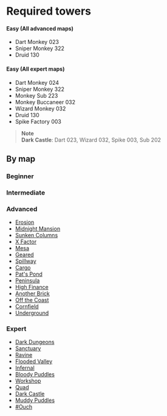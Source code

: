 # Required towers

#### Easy (All advanced maps)
- Dart Monkey 023
- Sniper Monkey 322
- Druid 130

#### Easy (All expert maps)
- Dart Monkey 024
- Sniper Monkey 322
- Monkey Sub 223
- Monkey Buccaneer 032
- Wizard Monkey 032
- Druid 130
- Spike Factory 003

> **Note**  
> **Dark Castle**: Dart 023, Wizard 032, Spike 003, Sub 202  

## By map

### Beginner

### Intermediate

### Advanced
- [Erosion](/docs/maps/advanced/erosion.md)
- [Midnight Mansion](/docs/maps/advanced/midnight_mansion.md)
- [Sunken Columns](/docs/maps/advanced/sunken_columns.md)
- [X Factor](/docs/maps/advanced/x_factor.md)
- [Mesa](/docs/maps/advanced/mesa.md)
- [Geared](/docs/maps/advanced/geared.md)
- [Spillway](/docs/maps/advanced/spillway.md)
- [Cargo](/docs/maps/advanced/cargo.md)
- [Pat's Pond](/docs/maps/advanced/pats_pond.md)
- [Peninsula](/docs/maps/advanced/peninsula.md)
- [High Finance](/docs/maps/advanced/high_finance.md)
- [Another Brick](/docs/maps/advanced/another_brick.md)
- [Off the Coast](/docs/maps/advanced/off_the_coast.md)
- [Cornfield](/docs/maps/advanced/cornfield.md)
- [Underground](/docs/maps/advanced/underground.md)

### Expert
- [Dark Dungeons](/docs/maps/expert/dark_dungeons.md)
- [Sanctuary](/docs/maps/expert/sanctuary.md)
- [Ravine](/docs/maps/expert/ravine.md)
- [Flooded Valley](/docs/maps/expert/flooded_valley.md)
- [Infernal](/docs/maps/expert/infernal.md)
- [Bloody Puddles](/docs/maps/expert/bloody_puddles.md)
- [Workshop](/docs/maps/expert/workshop.md)
- [Quad](/docs/maps/expert/quad.md)
- [Dark Castle](/docs/maps/expert/dark_castle.md)
- [Muddy Puddles](/docs/maps/expert/muddy_puddles.md)
- [#Ouch](/docs/maps/expert/ouch.md)
